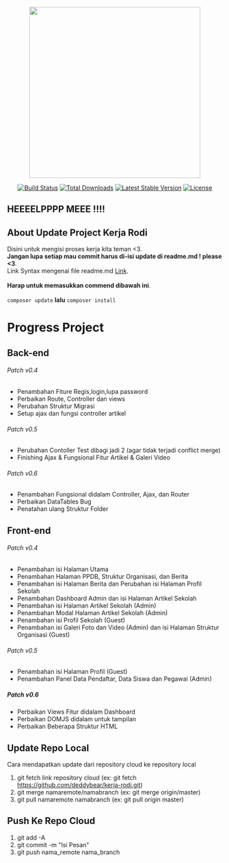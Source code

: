 <p align="center"><a href="https://laravel.com" target="_blank"><img src="https://raw.githubusercontent.com/laravel/art/master/logo-lockup/5%20SVG/2%20CMYK/1%20Full%20Color/laravel-logolockup-cmyk-red.svg" width="400"></a></p>

<p align="center">
<a href="https://travis-ci.org/laravel/framework"><img src="https://travis-ci.org/laravel/framework.svg" alt="Build Status"></a>
<a href="https://packagist.org/packages/laravel/framework"><img src="https://poser.pugx.org/laravel/framework/d/total.svg" alt="Total Downloads"></a>
<a href="https://packagist.org/packages/laravel/framework"><img src="https://poser.pugx.org/laravel/framework/v/stable.svg" alt="Latest Stable Version"></a>
<a href="https://packagist.org/packages/laravel/framework"><img src="https://poser.pugx.org/laravel/framework/license.svg" alt="License"></a>
</p>

## HEEEELPPPP MEEE !!!!

## About Update Project Kerja Rodi
Disini untuk mengisi proses kerja kita teman <3.<br>
**Jangan lupa setiap mau commit harus di-isi update di readme.md ! please <3**.<br>
Link Syntax mengenai file readme.md [Link](https://www.markdownguide.org/basic-syntax/).<br><br>
**Harap untuk memasukkan commend dibawah ini**.<br><br>
`composer update` **lalu** `composer install`



# Progress Project
## Back-end

###### Patch v0.4
- Penambahan Fiture Regis,login,lupa password
- Perbaikan Route, Controller dan views
- Perubahan Struktur Migrasi
- Setup ajax dan fungsi controller artikel

###### Patch v0.5
- Perubahan Contoller Test dibagi jadi 2 (agar tidak terjadi conflict merge)
- Finishing Ajax & Fungsional Fitur Artikel & Galeri Video

###### Patch v0.6
- Penambahan Fungsional didalam Controller, Ajax, dan Router
- Perbaikan DataTables Bug
- Penatahan ulang Struktur Folder

## Front-end

###### Patch v0.4
- Penambahan isi Halaman Utama
- Penambahan Halaman PPDB, Struktur Organisasi, dan Berita
- Penambahan isi Halaman Berita dan Perubahan isi Halaman Profil Sekolah
- Penambahan Dashboard Admin dan isi Halaman Artikel Sekolah 
- Penambahan isi Halaman Artikel Sekolah (Admin)
- Penambahan Modal Halaman Artikel Sekolah (Admin)
- Penambahan isi Profil Sekolah (Guest)
- Penambahan isi Galeri Foto dan Video (Admin) dan isi Halaman Struktur Organisasi (Guest)

###### Patch v0.5
- Penambahan isi Halaman Profil (Guest) 
- Penambahan Panel Data Pendaftar, Data Siswa dan Pegawai (Admin)

##### Patch v0.6
- Perbaikan Views Fitur didalam Dashboard 
- Perbaikan DOMJS didalam untuk tampilan
- Perbaikan Beberapa Struktur HTML 

## Update Repo Local 

Cara mendapatkan update dari repository cloud ke repository local 

1. git fetch link repository cloud (ex: git fetch https://github.com/deddybear/kerja-rodi.git)
2. git merge namaremote/namabranch (ex: git merge origin/master)
3. git pull namaremote namabranch (ex: git pull origin master)

## Push Ke Repo Cloud

1. git add -A
2. git commit -m "Isi Pesan"
3. git push nama_remote nama_branch